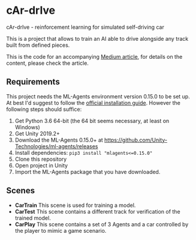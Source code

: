 # cAr-drIve
cAr-drIve - reinforcement learning for simulated self-driving car

This is a project that allows to train an AI able to drive alongside any track built from defined pieces.

This is the code for an accompanying [Medium article](https://medium.com/p/60b0e7a10d9e), for details on the content, please check the article.

## Requirements
This project needs the ML-Agents environment version 0.15.0 to be set up. At best I'd suggest to follow the [official installation guide](https://github.com/Unity-Technologies/ml-agents/blob/master/docs/Installation.md). However the following steps should suffice:

1. Get Python 3.6 64-bit (the 64 bit seems necessary, at least on Windows)
2. Get Unity 2019.2+
3. Download the ML-Agents 0.15.0+ at https://github.com/Unity-Technologies/ml-agents/releases
4. Install dependencies: `pip3 install "mlagents<=0.15.0"`
5. Clone this repository
6. Open project in Unity
7. Import the ML-Agents package that you have downloaded.

## Scenes
* **CarTrain** This scene is used for training a model.  
* **CarTest** This scene contains a different track for verification of the trained model.  
* **CarPlay** This scene contains a set of 3 Agents and a car controlled by the player to mimic a game scenario.  
